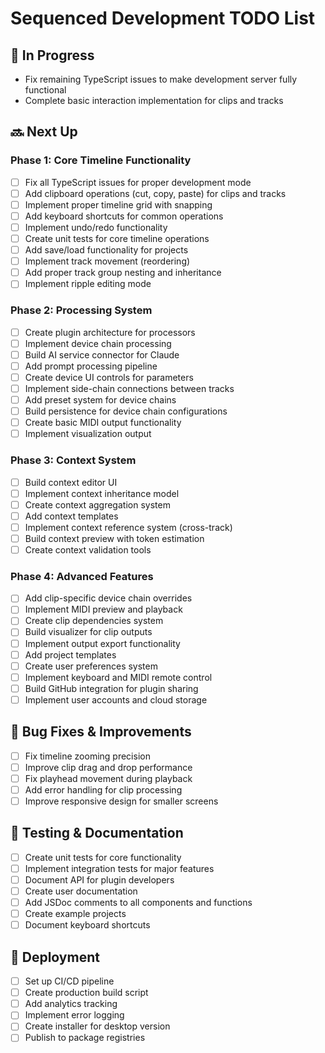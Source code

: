 # Sequenced Development TODO List

## 🔄 In Progress
- Fix remaining TypeScript issues to make development server fully functional
- Complete basic interaction implementation for clips and tracks

## 🔜 Next Up

### Phase 1: Core Timeline Functionality
- [ ] Fix all TypeScript issues for proper development mode
- [ ] Add clipboard operations (cut, copy, paste) for clips and tracks
- [ ] Implement proper timeline grid with snapping
- [ ] Add keyboard shortcuts for common operations
- [ ] Implement undo/redo functionality
- [ ] Create unit tests for core timeline operations
- [ ] Add save/load functionality for projects
- [ ] Implement track movement (reordering)
- [ ] Add proper track group nesting and inheritance
- [ ] Implement ripple editing mode

### Phase 2: Processing System
- [ ] Create plugin architecture for processors
- [ ] Implement device chain processing
- [ ] Build AI service connector for Claude
- [ ] Add prompt processing pipeline
- [ ] Create device UI controls for parameters
- [ ] Implement side-chain connections between tracks
- [ ] Add preset system for device chains
- [ ] Build persistence for device chain configurations
- [ ] Create basic MIDI output functionality
- [ ] Implement visualization output

### Phase 3: Context System
- [ ] Build context editor UI
- [ ] Implement context inheritance model
- [ ] Create context aggregation system
- [ ] Add context templates
- [ ] Implement context reference system (cross-track)
- [ ] Build context preview with token estimation
- [ ] Create context validation tools

### Phase 4: Advanced Features
- [ ] Add clip-specific device chain overrides
- [ ] Implement MIDI preview and playback
- [ ] Create clip dependencies system
- [ ] Build visualizer for clip outputs
- [ ] Implement output export functionality
- [ ] Add project templates
- [ ] Create user preferences system
- [ ] Implement keyboard and MIDI remote control
- [ ] Build GitHub integration for plugin sharing
- [ ] Implement user accounts and cloud storage

## 🐛 Bug Fixes & Improvements
- [ ] Fix timeline zooming precision
- [ ] Improve clip drag and drop performance
- [ ] Fix playhead movement during playback
- [ ] Add error handling for clip processing
- [ ] Improve responsive design for smaller screens

## 🧪 Testing & Documentation
- [ ] Create unit tests for core functionality
- [ ] Implement integration tests for major features
- [ ] Document API for plugin developers
- [ ] Create user documentation
- [ ] Add JSDoc comments to all components and functions
- [ ] Create example projects
- [ ] Document keyboard shortcuts

## 🚀 Deployment
- [ ] Set up CI/CD pipeline
- [ ] Create production build script
- [ ] Add analytics tracking
- [ ] Implement error logging
- [ ] Create installer for desktop version
- [ ] Publish to package registries